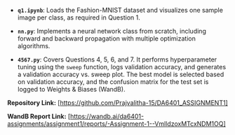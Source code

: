 - **`q1.ipynb`**: Loads the Fashion-MNIST dataset and visualizes one sample image per class, as required in Question 1.  

- **`nn.py`**: Implements a neural network class from scratch, including forward and backward propagation with multiple optimization algorithms.  

- **`4567.py`**: Covers Questions 4, 5, 6, and 7. It performs hyperparameter tuning using the `sweep` function, logs validation accuracy, and generates a validation accuracy vs. sweep plot. The best model is selected based on validation accuracy, and the confusion matrix for the test set is logged to Weights & Biases (WandB).  

**Repository Link:** [https://github.com/Prajvalitha-15/DA6401_ASSIGNMENT1]

**WandB Report Link:**
[https://wandb.ai/da6401-assignments/assignment1/reports/-Assignment-1--VmlldzoxMTcxNDM1OQ]